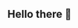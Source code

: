 ## Hello there 👋

<!--


- 👋 Hi, I'm Janelle
- 🌱 I’m currently an undergraduate computer science student
- 👀 I'm interested in backend SWE and MLE opportunities
- 👯 I'm looking to collaborate on any project. At the moment, I am most comfortable with coding in Java and Python
- 📫 How to reach me: janellelichan@gmail.com or https://www.linkedin.com/in/janellewchan/
-->
